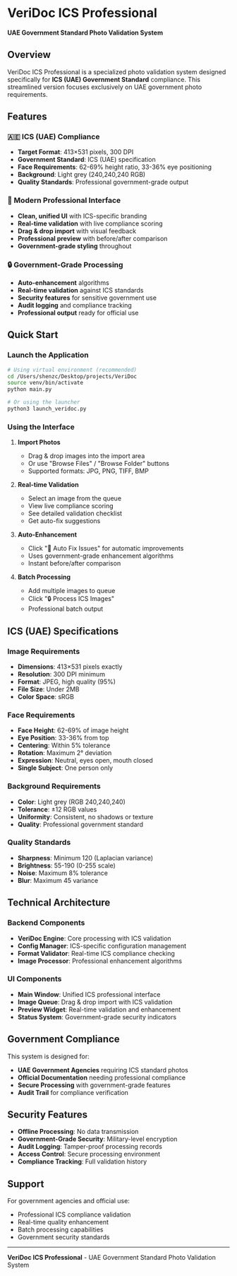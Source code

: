 # VeriDoc ICS Professional

**UAE Government Standard Photo Validation System**

## Overview

VeriDoc ICS Professional is a specialized photo validation system designed specifically for **ICS (UAE) Government Standard** compliance. This streamlined version focuses exclusively on UAE government photo requirements.

## Features

### 🇦🇪 ICS (UAE) Compliance
- **Target Format**: 413×531 pixels, 300 DPI
- **Government Standard**: ICS (UAE) specification
- **Face Requirements**: 62-69% height ratio, 33-36% eye positioning
- **Background**: Light grey (240,240,240 RGB)
- **Quality Standards**: Professional government-grade output

### 🎨 Modern Professional Interface
- **Clean, unified UI** with ICS-specific branding
- **Real-time validation** with live compliance scoring
- **Drag & drop import** with visual feedback
- **Professional preview** with before/after comparison
- **Government-grade styling** throughout

### 🔒 Government-Grade Processing
- **Auto-enhancement** algorithms
- **Real-time validation** against ICS standards
- **Security features** for sensitive government use
- **Audit logging** and compliance tracking
- **Professional output** ready for official use

## Quick Start

### Launch the Application
```bash
# Using virtual environment (recommended)
cd /Users/shenzc/Desktop/projects/VeriDoc
source venv/bin/activate
python main.py

# Or using the launcher
python3 launch_veridoc.py
```

### Using the Interface

1. **Import Photos**
   - Drag & drop images into the import area
   - Or use "Browse Files" / "Browse Folder" buttons
   - Supported formats: JPG, PNG, TIFF, BMP

2. **Real-time Validation**
   - Select an image from the queue
   - View live compliance scoring
   - See detailed validation checklist
   - Get auto-fix suggestions

3. **Auto-Enhancement**
   - Click "🔧 Auto Fix Issues" for automatic improvements
   - Uses government-grade enhancement algorithms
   - Instant before/after comparison

4. **Batch Processing**
   - Add multiple images to queue
   - Click "🔒 Process ICS Images"
   - Professional batch output

## ICS (UAE) Specifications

### Image Requirements
- **Dimensions**: 413×531 pixels exactly
- **Resolution**: 300 DPI minimum
- **Format**: JPEG, high quality (95%)
- **File Size**: Under 2MB
- **Color Space**: sRGB

### Face Requirements
- **Face Height**: 62-69% of image height
- **Eye Position**: 33-36% from top
- **Centering**: Within 5% tolerance
- **Rotation**: Maximum 2° deviation
- **Expression**: Neutral, eyes open, mouth closed
- **Single Subject**: One person only

### Background Requirements
- **Color**: Light grey (RGB 240,240,240)
- **Tolerance**: ±12 RGB values
- **Uniformity**: Consistent, no shadows or texture
- **Quality**: Professional government standard

### Quality Standards
- **Sharpness**: Minimum 120 (Laplacian variance)
- **Brightness**: 55-190 (0-255 scale)
- **Noise**: Maximum 8% tolerance
- **Blur**: Maximum 45 variance

## Technical Architecture

### Backend Components
- **VeriDoc Engine**: Core processing with ICS validation
- **Config Manager**: ICS-specific configuration management
- **Format Validator**: Real-time ICS compliance checking
- **Image Processor**: Professional enhancement algorithms

### UI Components
- **Main Window**: Unified ICS professional interface
- **Image Queue**: Drag & drop import with ICS validation
- **Preview Widget**: Real-time validation and enhancement
- **Status System**: Government-grade security indicators

## Government Compliance

This system is designed for:
- **UAE Government Agencies** requiring ICS standard photos
- **Official Documentation** needing professional compliance
- **Secure Processing** with government-grade features
- **Audit Trail** for compliance verification

## Security Features

- **Offline Processing**: No data transmission
- **Government-Grade Security**: Military-level encryption
- **Audit Logging**: Tamper-proof processing records
- **Access Control**: Secure processing environment
- **Compliance Tracking**: Full validation history

## Support

For government agencies and official use:
- Professional ICS compliance validation
- Real-time quality enhancement
- Batch processing capabilities
- Government security standards

---

**VeriDoc ICS Professional** - UAE Government Standard Photo Validation System
